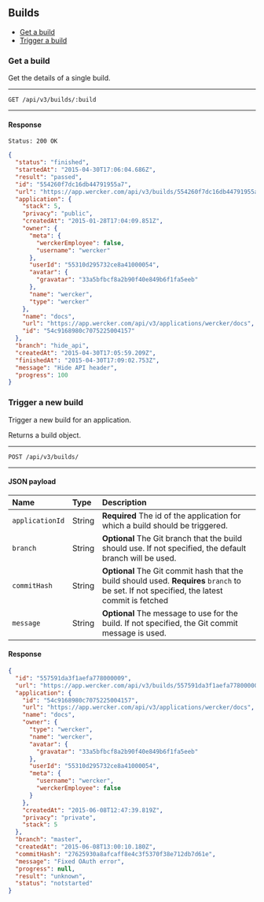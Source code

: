 ## Builds

* [Get a build](#get-a-build)
* [Trigger a build](#trigger-a-build)

### <a name="get-a-build"></a>Get a build

Get the details of a single build.

***
`GET /api/v3/builds/:build`
***

#### Response

```
Status: 200 OK
```

```json
{
  "status": "finished",
  "startedAt": "2015-04-30T17:06:04.686Z",
  "result": "passed",
  "id": "554260f7dc16db44791955a7",
  "url": "https://app.wercker.com/api/v3/builds/554260f7dc16db44791955a7",
  "application": {
    "stack": 5,
    "privacy": "public",
    "createdAt": "2015-01-28T17:04:09.851Z",
    "owner": {
      "meta": {
        "werckerEmployee": false,
        "username": "wercker"
      },
      "userId": "55310d295732ce8a41000054",
      "avatar": {
        "gravatar": "33a5bfbcf8a2b90f40e849b6f1fa5eeb"
      },
      "name": "wercker",
      "type": "wercker"
    },
    "name": "docs",
    "url": "https://app.wercker.com/api/v3/applications/wercker/docs",
    "id": "54c9168980c7075225004157"
  },
  "branch": "hide_api",
  "createdAt": "2015-04-30T17:05:59.209Z",
  "finishedAt": "2015-04-30T17:09:02.753Z",
  "message": "Hide API header",
  "progress": 100
}
```

### <a name="trigger-a-build" class="anchor"></a>Trigger a new build

Trigger a new build for an application.

Returns a build object.

***
`POST /api/v3/builds/`
***

#### JSON payload

| Name | Type | Description |
|:-----|:-----|:------------|
| `applicationId` | String | **Required** The id of the application for which a build should be triggered. |
| `branch` | String | **Optional** The Git branch that the build should use. If not specified, the default branch will be used. |
| `commitHash` | String | **Optional** The Git commit hash that the build should used. **Requires** `branch` to be set. If not specified, the latest commit is fetched |
| `message` | String | **Optional** The message to use for the build. If not specified, the Git commit message is used. |

#### Response

```json
{
  "id": "557591da3f1aefa778000009",
  "url": "https://app.wercker.com/api/v3/builds/557591da3f1aefa778000009",
  "application": {
    "id": "54c9168980c7075225004157",
    "url": "https://app.wercker.com/api/v3/applications/wercker/docs",
    "name": "docs",
    "owner": {
      "type": "wercker",
      "name": "wercker",
      "avatar": {
        "gravatar": "33a5bfbcf8a2b90f40e849b6f1fa5eeb"
      },
      "userId": "55310d295732ce8a41000054",
      "meta": {
        "username": "wercker",
        "werckerEmployee": false
      }
    },
    "createdAt": "2015-06-08T12:47:39.819Z",
    "privacy": "private",
    "stack": 5
  },
  "branch": "master",
  "createdAt": "2015-06-08T13:00:10.180Z",
  "commitHash": "27625930a8afcaff8e4c3f5370f38e712db7d61e",
  "message": "Fixed OAuth error",
  "progress": null,
  "result": "unknown",
  "status": "notstarted"
}
```

